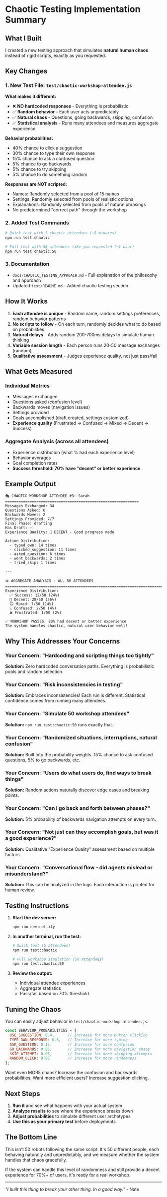 # Chaotic Testing Implementation Summary

## What I Built

I created a new testing approach that simulates **natural human chaos** instead of rigid scripts, exactly as you requested.

## Key Changes

### 1. New Test File: `test/chaotic-workshop-attendee.js`

**What makes it different:**
- ❌ **NO hardcoded responses** - Everything is probabilistic
- ✅ **Random behavior** - Each user acts unpredictably
- ✅ **Natural chaos** - Questions, going backwards, skipping, confusion
- ✅ **Statistical analysis** - Runs many attendees and measures aggregate experience

**Behavior probabilities:**
- 40% chance to click a suggestion
- 30% chance to type their own response
- 15% chance to ask a confused question
- 5% chance to go backwards
- 5% chance to try skipping
- 5% chance to do something random

**Responses are NOT scripted:**
- Names: Randomly selected from a pool of 15 names
- Settings: Randomly selected from pools of realistic options
- Explanations: Randomly selected from pools of natural phrasings
- No predetermined "correct path" through the workshop

### 2. Added Test Commands

```bash
# Quick test with 5 chaotic attendees (~5 minutes)
npm run test:chaotic

# Full test with 50 attendees like you requested (~1 hour)
npm run test:chaotic:50
```

### 3. Documentation

- `docs/CHAOTIC_TESTING_APPROACH.md` - Full explanation of the philosophy and approach
- Updated `test/README.md` - Added chaotic testing section

## How It Works

1. **Each attendee is unique** - Random name, random settings preferences, random behavior patterns
2. **No scripts to follow** - On each turn, randomly decides what to do based on probabilities
3. **Natural delays** - Adds random 200-700ms delays to simulate human thinking
4. **Variable session length** - Each person runs 20-50 message exchanges (random)
5. **Qualitative assessment** - Judges experience quality, not just pass/fail

## What Gets Measured

### Individual Metrics
- Messages exchanged
- Questions asked (confusion level)
- Backwards moves (navigation issues)  
- Settings provided
- Goals accomplished (draft created, settings customized)
- **Experience quality** (Frustrated → Confused → Mixed → Decent → Success)

### Aggregate Analysis (across all attendees)
- Experience distribution (what % had each experience level)
- Behavior averages
- Goal completion rates
- **Success threshold: 70% have "decent" or better experience**

## Example Output

```
🎭 CHAOTIC WORKSHOP ATTENDEE #3: Sarah
============================================================
Messages Exchanged: 34
Questions Asked: 6
Backwards Moves: 2
Settings Provided: 7/7
Final Phase: drafting
Has Draft: ✅
Experience Quality: 🙂 DECENT - Good progress made

Action Distribution:
  - typed_own: 14 times
  - clicked_suggestion: 11 times
  - asked_question: 6 times
  - went_backwards: 2 times
  - tried_skip: 1 times

---

📊 AGGREGATE ANALYSIS - ALL 50 ATTENDEES
================================================================================
Experience Distribution:
  ✅ Success: 12/50 (24%)
  🙂 Decent: 28/50 (56%)
  😐 Mixed: 7/50 (14%)
  ⚠️ Confused: 2/50 (4%)
  ❌ Frustrated: 1/50 (2%)

✅ WORKSHOP PASSES: 80% had decent or better experience
The system handles chaotic, natural user behavior well!
```

## Why This Addresses Your Concerns

### Your Concern: "Hardcoding and scripting things too tightly"
**Solution:** Zero hardcoded conversation paths. Everything is probabilistic pools and random selection.

### Your Concern: "Risk inconsistencies in testing"
**Solution:** Embraces inconsistencies! Each run is different. Statistical confidence comes from running many attendees.

### Your Concern: "Simulate 50 workshop attendees"
**Solution:** `npm run test:chaotic:50` runs exactly that.

### Your Concern: "Randomized situations, interruptions, natural confusion"
**Solution:** Built into the probability weights. 15% chance to ask confused questions, 5% to go backwards, etc.

### Your Concern: "Users do what users do, find ways to break things"
**Solution:** Random actions naturally discover edge cases and breaking points.

### Your Concern: "Can I go back and forth between phases?"
**Solution:** 5% probability of backwards navigation attempts on every turn.

### Your Concern: "Not just can they accomplish goals, but was it a good experience?"
**Solution:** Qualitative "Experience Quality" assessment based on multiple factors.

### Your Concern: "Conversational flow - did agents mislead or misunderstand?"
**Solution:** This can be analyzed in the logs. Each interaction is printed for human review.

## Testing Instructions

1. **Start the dev server:**
   ```bash
   npm run dev:netlify
   ```

2. **In another terminal, run the test:**
   ```bash
   # Quick test (5 attendees)
   npm run test:chaotic
   
   # Full workshop simulation (50 attendees)
   npm run test:chaotic:50
   ```

3. **Review the output:**
   - Individual attendee experiences
   - Aggregate statistics
   - Pass/fail based on 70% threshold

## Tuning the Chaos

You can easily adjust behavior in `test/chaotic-workshop-attendee.js`:

```javascript
const BEHAVIOR_PROBABILITIES = {
  USE_SUGGESTION: 0.4,      // Increase for more button clicking
  TYPE_OWN_RESPONSE: 0.3,   // Increase for more typing
  ASK_QUESTION: 0.15,       // Increase for more confusion
  GO_BACKWARDS: 0.05,       // Increase for more navigation chaos
  SKIP_ATTEMPT: 0.05,       // Increase for more skipping attempts
  RANDOM_CLICK: 0.05        // Increase for more randomness
};
```

Want even MORE chaos? Increase the confusion and backwards probabilities. Want more efficient users? Increase suggestion clicking.

## Next Steps

1. **Run it** and see what happens with your actual system
2. **Analyze results** to see where the experience breaks down
3. **Adjust probabilities** to simulate different user archetypes
4. **Use this as your primary test** before deployments

## The Bottom Line

This isn't 50 robots following the same script. It's 50 different people, each behaving naturally and unpredictably, and we measure whether the system handles that chaos gracefully.

If the system can handle this level of randomness and still provide a decent experience for 70%+ of users, it's ready for a real workshop.

---

_"I built this thing to break your other thing. In a good way."_ - Nate

